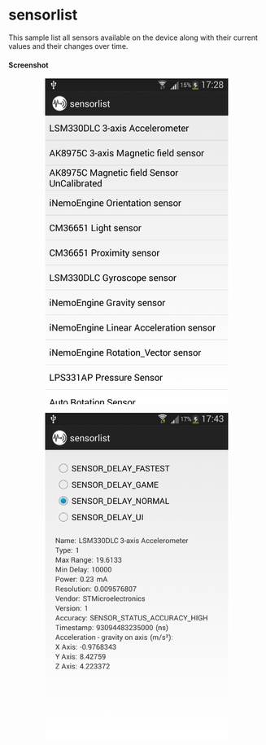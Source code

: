 sensorlist
==========
This sample list all sensors available on the device along with their current values and their changes over time.

#### Screenshot
<p align="center">
  <img src="screenshot-sensorlist.png" height="640" width="360" />
</p>

<p align="center">
  <img src="screenshot-sensorlist-values.png" height="640" width="360" />
</p>
